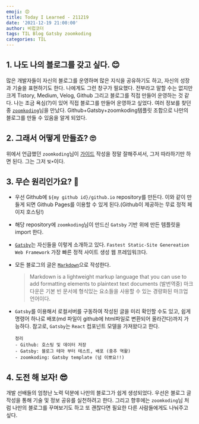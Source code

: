 ```yaml
---
emoji: 😍
title: Today I Learned - 211219
date: '2021-12-19 21:00:00'
author: 비럽코더
tags: TIL Blog Gatsby zoomkoding
categories: TIL
---
```


## 1. 나도 나의 블로그를 갖고 싶다. 😊
많은 개발자들이 자신의 블로그를 운영하며 많은 지식을 공유하기도 하고, 자신의 성장과 기술을 표현하기도 한다. 나에게도 그런 창구가 필요했다. 전부라고 말할 수는 없지만 크게 Tistory, Medium, Velog, Github 그리고 블로그를 직접 만들어 운영하는 것 같다. 나는 조금 욕심(?)이 있어 직접 블로그를 만들어 운영하고 싶었다. 여러 정보를 찾던 중 [`zoomkoding`](https://www.zoomkoding.com/)님을 만났다. Github+Gatsby+zoomkoding템플릿 조합으로 나만의 블로그를 만들 수 있음을 알게 되었다. 

## 2. 그래서 어떻게 만들죠? 🙄
위에서 언급했던 `zoomkoding`님이 [가이드](https://www.zoomkoding.com/gatsby-starter-zoomkoding-introduction/) 작성을 정말 잘해주셔서, 그저 따라하기만 하면 된다. 그는 그저 `빛☀️`이다.    

## 3. 무슨 원리인가요? 🤔
* 우선 Github에 `${my github id}/github.io` repository를 만든다. 이와 같이 만들게 되면 Github Pages를 이용할 수 있게 된다.(Github이 제공하는 무료 정적 페이지 호스팅!)   
* 해당 repository에 `zoomkoding`님이 만드신 `Gatsby` 기반 위에 만든 템플릿을 import 한다.   
* [`Gatsby`](https://www.gatsbyjs.com/)는 자신들을 이렇게 소개하고 있다. `Fastest Static-Site Genereation Web Framework` 가장 빠른 정적 사이트 생성 웹 프레임워크다.
* 모든 블로그의 글은 [`Markdown`](https://www.markdownguide.org/)으로 작성한다.   
  > Markdown is a lightweight markup language that you can use to add formatting elements to plaintext text documents
   (발번역중) 마크다운은 기본 빈 문서에 형식있는 요소들을 사용할 수 있는 경량화된 마크업 언어이다.   
* `Gatsby`를 이용해서 로컬서버를 구동하여 작성된 글을 미리 확인할 수도 있고, 쉽게 명령어 하나로 배포(md 파일이 github에 html파일로 변환되어 올라간다)까지 가능하다. 참고로, `Gatsby`는 `React` 컴포넌트 모델을 가져왔다고 한다.

  ```text
  정리   
  - Github: 호스팅 및 데이터 저장   
  - Gatsby: 블로그 테마 부터 테스트, 배포 (중추 역활)
  - zoomkoding: Gatsby template (넘 이뽀요!!)
  ```

## 4. 도전 해 보자! 😎
  개발 선배들의 엄청난 노력 덕분에 나만의 블로그가 쉽게 생성되었다. 우선은 블로그 글 작성을 통해 기술 및 정보 공유를 실천하려고 한다. 그리고 향후에는 `zoomkoding`님 처럼 나만의 블로그를 꾸며보기도 하고 또 괜찮다면 필요한 다른 사람들에게도 나눠주고 싶다.

```toc
```